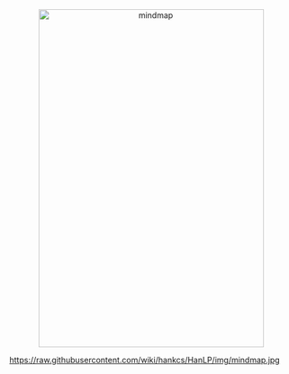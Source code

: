 

<div align="center">
<img src="https://github.com/bifeng/nlp_paper_notes/raw/master/image/mindmap.jpg" width="400" height="600" alt="mindmap"></img>
</div>

<https://raw.githubusercontent.com/wiki/hankcs/HanLP/img/mindmap.jpg>



